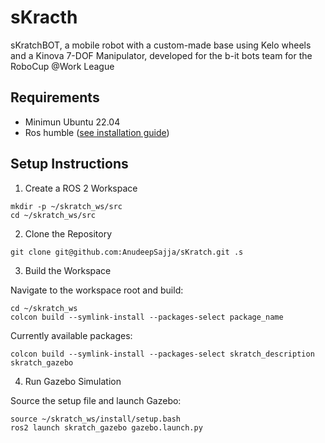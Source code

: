 # sKracth

sKratchBOT, a mobile robot with a custom-made base using Kelo wheels and a Kinova 7-DOF Manipulator, developed for the b-it bots team for the RoboCup @Work League

## Requirements
* Minimun Ubuntu 22.04 
* Ros humble ([see installation guide](https://docs.ros.org/en/humble/Installation.html))

## Setup Instructions
1. Create a ROS 2 Workspace 
```
mkdir -p ~/skratch_ws/src
cd ~/skratch_ws/src
```

2. Clone the Repository
```
git clone git@github.com:AnudeepSajja/sKratch.git .s
```

3. Build the Workspace

Navigate to the workspace root and build:
```
cd ~/skratch_ws
colcon build --symlink-install --packages-select package_name
```

Currently available packages:

```
colcon build --symlink-install --packages-select skratch_description skratch_gazebo
```


4. Run Gazebo Simulation

Source the setup file and launch Gazebo:
```
source ~/skratch_ws/install/setup.bash 
ros2 launch skratch_gazebo gazebo.launch.py
``` 

